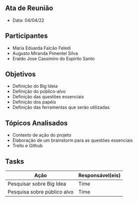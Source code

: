 ## Ata de Reunião
* Data: 04/04/22
## Participantes
  * Maria Eduarda Falcão Feledi
  * Augusto Miranda Pimentel Silva
  * Eraldo Jose Cassimiro do Espirito Santo
## Objetivos
* Definição do Big Ideia
* Definição do público-alvo
* Definição das questões essenciais
* Definição dos papéis
* Definição das ferramentas que serão utilizadas
## Tópicos Analisados
* Contexto de ação do projeto
* Elaboração de um brainstorm para as questões essenciais
* Trello e Github
## Tasks
| Ação | Responsável(eis) |
|----------|----------|
| Pesquisar sobre Big Idea           | Time     |
| Pesquisa sobre público alvo         | Time     |
